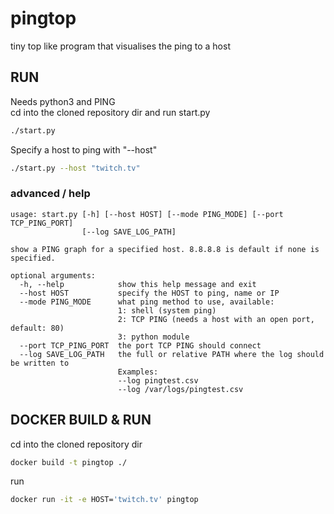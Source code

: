 # pingtop
tiny top like program that visualises the ping to a host

## RUN

Needs python3 and PING  
cd into the cloned repository dir and run start.py
```bash
./start.py
```

Specify a host to ping with "--host"
```bash
./start.py --host "twitch.tv"
```

### advanced / help

```
usage: start.py [-h] [--host HOST] [--mode PING_MODE] [--port TCP_PING_PORT]
                [--log SAVE_LOG_PATH]

show a PING graph for a specified host. 8.8.8.8 is default if none is specified.

optional arguments:
  -h, --help            show this help message and exit
  --host HOST           specify the HOST to ping, name or IP
  --mode PING_MODE      what ping method to use, available:
                        1: shell (system ping)
                        2: TCP PING (needs a host with an open port, default: 80)
                        3: python module
  --port TCP_PING_PORT  the port TCP PING should connect
  --log SAVE_LOG_PATH   the full or relative PATH where the log should be written to
                        Examples:
                        --log pingtest.csv
                        --log /var/logs/pingtest.csv
```

## DOCKER BUILD & RUN

cd into the cloned repository dir
```bash
docker build -t pingtop ./
```

run
```bash
docker run -it -e HOST='twitch.tv' pingtop
```

